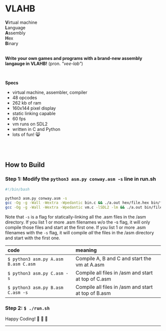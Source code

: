 # VLAHB

**V**irtual machine<br>
**L**anguage<br>
**A**ssembly<br>
**H**ex<br>
**B**inary<br><br>

**Write your own games and programs with a brand-new assembly langauge in VLAHB!** (pron. _"vee-lab"_)

<br>

__Specs__

- virtual machine, assembler, compiler
- 48 opcodes
- 262 kb of ram
- 160x144 pixel display
- static linking capable
- 60 fps
- vm runs on SDL2
- written in C and Python
- lots of fun! :smile_cat:

<br><br>

## How to Build

### Step 1: Modify the `python3 asm.py conway.asm -s` line in run.sh

```bash
#!/bin/bash

python3 asm.py conway.asm -s
gcc -Og -g -Wall -Wextra -Wpedantic bin.c && ./a.out hex/file.hex bin/file.bin
gcc -Og -g -Wall -Wextra -Wpedantic vm.c -lSDL2 -lm && ./a.out bin/file.bin

```

Note that `-s` is a flag for statically-linking all the .asm files in the /asm directory. If you list 1 or more .asm filenames w/o the -s flag, it will only compile those files and start at the first one. If you list 1 or more .asm filenames with the `-s` flag, it will compile _all_ the files in the /asm directory and start with the first one.

| code | meaning |
|:-------|:------|
| `$ python3 asm.py A.asm B.asm C.asm` | Compile A, B and C and start the vm at A.asm |
| `$ python3 asm.py C.asm -s` | Compile all files in /asm and start at top of C.asm |
| `$ python3 asm.py B.asm C.asm -s` | Compile all files in /asm and start at top of B.asm |

### Step 2: `$ ./run.sh`

Happy Coding! :tada: :tada: :tada:

---

<!-- Checkout the [blog post](http://adamkulidjian.com/vlahb-blog/) of **VLAHB** for an overview of the assembly language. -->
